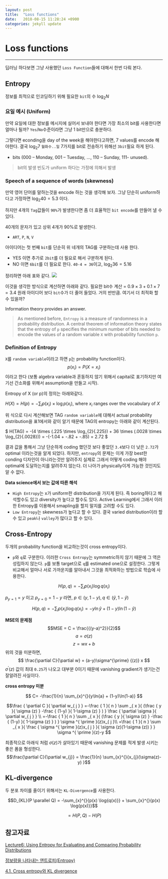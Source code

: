 ```yaml
---
layout: post
title:  "Loss functions"
date:   2018-08-15 11:28:24 +0900
categories: jekyll update
---
```


# Loss functions #

----------

딥러닝 하다보면 그냥 사용했던 `Loss Function`들에 대해서 한번 다뤄 본다.

## Entropy ##

정보를 최적으로 인코딩하기 위해 필요한 `bit`의 수
$\log_{2}^{}{N}$

### 요일 예시 (Uniform) ###

만약 요일에 대한 정보를 메시지에 실어서 보내야 한다면 가장 최소의 bit를 사용한다면 얼마나 될까?
`Yes`/`No`수준이라면 그냥 1 bit만으로 충분하다.

그렇다면 econding을 day of the week을 해야한다고하면, 7 values를 encode 해야한다.
결국 $\log_{2}^{}{7}$
`월화수..일` 7가지를 bit로 전송하기 위해선 `3bit`필요 하게 된다.
- bits (000 – Monday, 001 – Tuesday, …, 110 – Sunday, 111- unused).
> bit의 발생 빈도가 uniform 하다는 가정에 의해서 발생

### Speech of a sequence of words (skewness) ###

만약 영어 단어를 말하는것을 encode 하는 것을 생각해 보자.
그냥 단순히 uniform하다고 가정하면 $\log_{2}^{}{40} = 5.3$ 이다.

하지만 4개의 `Tag`값들이 `90%`가 발생한다면 좀 더 효율적인 `bit encode`를 만들어 낼 수 있다.

40개의 문자가 있고 상위 4개가 90%로 발생한다.
- `ART`, `P`, `N`, `V`

아이디어는 첫 번째 `bit`를 단순히 위 네개의 TAG를 구분하는데 사용 한다.
- YES 이면 추가로 `2bit`를 더 필요로 해서 구분하게 된다.
- NO 이면 `6bit`를 더 필요로 한다. `40-4 = 36`이고, $\log_{2}^{}{36}=5.16$ 

정리하면 아래 표와 같다.
![](https://i.imgur.com/Kuvrqxr.jpg)

이것을 생각한 방식으로 계산하면 아래와 같다.
필요한 bit수 계산 = $0.9 \times 3 + 0.1 \times 7 = 3.4$
원래 아이디어 보다 `bit`수가 더 줄어 들었다. 거의 반만큼.
여기서 더 최적화 할 수 있을까?

Information theory provides an answer.
> As mentioned before, `Entropy` is a measure of randomness in a probability distribution.
> A central theorem of information theory states that the entropy of `p` specifies the minimum number of bits needed to encode the values of a random variable `X` with probability function `p`.


### Definition of Entropy ###

`X`를 `random variable`이라고 하면 `p`는 probability function이다. 
$$ p(x_{i}) = P(X=x_{i}) $$
이라고 한다 (보통 algebra variable과 혼동하지 않기 위해서 capital로 표기하지만 여기선 간소화를 위해서 assumption을 만들고 시작).

Entropy of X (or p)의 정의는 아래와같다.

$H(X) = H(p) = - \sum_{i}{p(x_i) \times \log{p(x_i)} }$, where $x_{i}$ ranges over the vocabulary of $X$

위 식으로 다시 계산해보면 TAG `random variable`에 대해서 actual probability distribution을 표1에서와 같이 알기 때문에 TAG의 entropy는 아래와 같이 계산된다.

$ H(TAG) = -(4 \times (.225 \times \log_{2}{.225}) + 36 \times (.0028 \times \log_{2}{.0028})) = -(-1.04 + -.82 + -.85) = 2.72 $

결과 값을 통해서 그냥 단순하게 coding 했던것 보다 좋았던 `3.4`보다 더 낮은 `2.72`가 optimal 이라는것을 알게 되었다.
하지만, `entropy`의 문제는 이게 가장 best한 conding 디자인이 아니라는것만 알려주지 실제로 그래서 어떻게 coding 해야 optimal에 도달하는지를 알려주지 않는다. 더 나아가 physically이게 가능한 것인지도 알 수 없다. 


**Data science에서 보는 값에 따른 해석**
- `High Entropy`는 x가 uniform한 distribution을 가지게 된다. 즉 boring하다고 해석할수도 있고 diversity가 높다고 할수도 있다. Active Learning에서 그래서 이러한 Entropy를 이용해서 smapling을 할지 말지를 고려할 수도 있다.
- `Low Entropy`는 skewness가 높다고 할 수 있다. 결국 varied distribution이라 할 수 있고 `peak`나 `valley`가 많다고 할 수 있다.


## Cross-Entropy ##

두개의 probability function을 비교하는것이 cross entropy이다.
- `p`와 `q`로 구분한다.
이러한 `Cross Entropy`는 symmetric하지 않기 때문에 그 역은 성립하지 않는다.
`p`를 보통 target으로 `q`를 estimated one으로 설정한다.
그렇게 비교해서 얼마나 서로 가까운지를 알아내서 그것을 최적화하는 방법으로 학습에 사용한다.

$$H(p,q)= -\sum _{ i }{ p(x_{ i }) } \log { q(x_{ i }) } $$

$p_{y=1} = y$ 이고 $p_{y=0} = 1-y$ 라면,  $p \in (y, 1-y), q \in (\hat{y} ,1-\hat{y})$

$$H(p,q)= -\sum _{ i }{ p(x_{ i }) } \log { q(x_{ i }) } = -y\ln{\hat{y}} + (1-y)\ln(1-\hat{y})$$


**MSE의 문제점**
$$MSE = C = \frac{{(y-a)^2}}{2}$$
$$a = \sigma(z)$$
$$z = wx+b$$
위의 것을 미분하면,
$$ \frac{\partial C}{\partial w} = (a-y)\sigma^{\prime}  {(z)} x $$
$\sigma^{\prime}  {(z)}$ 값이 최대 `0.25`가 나오고 대부분 0이기 때문에 vanishing gradient가 생기는건 잘알려진 사실이다.

**cross entropy 미분**

$$ C= -\frac{1}{n} \sum_{x}^{}{y\ln{a} + (1-y)\ln(1-a)} $$

$$\frac { \partial C }{ \partial w_{ j } } =-\frac { 1 }{ n } \sum _{ x }{ (\frac { y }{ \sigma (z) } -\frac { (1-y) }{ 1-\sigma (z) } ) } \frac { \partial \sigma  }{ \partial w_{ j } } \\ =-\frac { 1 }{ n } \sum _{ x }{ (\frac { y }{ \sigma (z) } -\frac { (1-y) }{ 1-\sigma (z) } ) } \sigma ^{ \prime  }(z)x_{ j }\\ =\frac { 1 }{ n } \sum _{ x }{ \frac { \sigma ^{ \prime  }(z)x_{ j } }{ \sigma (z)(1-\sigma (z)) }  } \sigma ^{ \prime  }(z)-y $$


최종적으로 아래식 처럼 $\sigma(z)$가 살아있기 때문에 vanishing 문제를 적게 발생 시키는 좋은 폼을 형성한다.
$$\frac{\partial C}{\partial w_{j}} = \frac{1}{n} \sum_{x}^{}{x_{j}(\sigma(z)-y) }$$


## KL-divergence ##

두 분포 차이를 줄이기 위해서는 `KL-Divergence`를 사용한다.

$$D_{KL}(P \parallel Q) = -\sum_{x}^{}{p(x) \log{q(x)}} + \sum_{x}^{}{p(x) \log{p(x)}}$$

$$ = H(P,Q) - H(P)$$


## 참고자료 ##
[Lecture6: Using Entropy for Evaluating and Comparing Probability Distributions](http://www.cs.rochester.edu/u/james/CSC248/Lec6.pdf)

[정보량을 나타내는 앤트로피(Entropy)](https://www.youtube.com/watch?v=zJmbkp9TCXY&list=PL0oFI08O71gKEXITQ7OG2SCCXkrtid7Fq&index=21)

[4.1. Cross entropy와 KL divergence](https://www.youtube.com/watch?v=uMYhthKw1PU)
